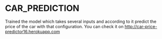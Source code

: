 # CAR_PREDICTION

Trained the model which takes several inputs and according to it predict the price of the car
with that configuration. You can check it on http://car-price-predictor16.herokuapp.com
